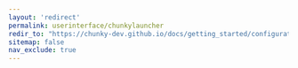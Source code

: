 ```yaml
---
layout: 'redirect'
permalink: userinterface/chunkylauncher
redir_to: "https://chunky-dev.github.io/docs/getting_started/configuration/"
sitemap: false
nav_exclude: true
---
```

